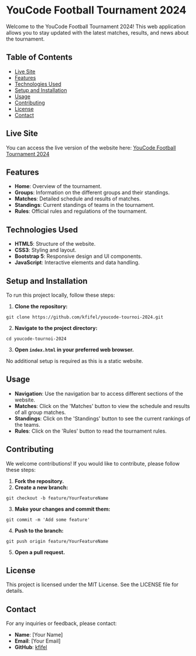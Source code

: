 <div class="markdown prose w-full break-words dark:prose-invert light">
    <h1>YouCode Football Tournament 2024</h1>
    <p>Welcome to the YouCode Football Tournament 2024! This web application allows you to stay updated with the latest
        matches, results, and news about the tournament.</p>
    <h2>Table of Contents</h2>
    <ul>
        <li><a rel="noreferrer" href="#live-site">Live Site</a></li>
        <li><a rel="noreferrer" href="#features">Features</a></li>
        <li><a rel="noreferrer" href="#technologies-used">Technologies Used</a></li>
        <li><a rel="noreferrer" href="#setup-and-installation">Setup and Installation</a></li>
        <li><a rel="noreferrer" href="#usage">Usage</a></li>
        <li><a rel="noreferrer" href="#contributing">Contributing</a></li>
        <li><a rel="noreferrer" href="#license">License</a></li>
        <li><a rel="noreferrer" href="#contact">Contact</a></li>
    </ul>
    <h2>Live Site</h2>
    <p>You can access the live version of the website here: <a rel="noreferrer" target="_new"
                                                               href="https://kfifel.github.io/youcode-tournoi-2024/">YouCode
        Football Tournament 2024</a></p>
    <h2>Features</h2>
    <ul>
        <li><strong>Home</strong>: Overview of the tournament.</li>
        <li><strong>Groups</strong>: Information on the different groups and their standings.</li>
        <li><strong>Matches</strong>: Detailed schedule and results of matches.</li>
        <li><strong>Standings</strong>: Current standings of teams in the tournament.</li>
        <li><strong>Rules</strong>: Official rules and regulations of the tournament.</li>
    </ul>
    <h2>Technologies Used</h2>
    <ul>
        <li><strong>HTML5</strong>: Structure of the website.</li>
        <li><strong>CSS3</strong>: Styling and layout.</li>
        <li><strong>Bootstrap 5</strong>: Responsive design and UI components.</li>
        <li><strong>JavaScript</strong>: Interactive elements and data handling.</li>
    </ul>
    <h2>Setup and Installation</h2>
    <p>To run this project locally, follow these steps:</p>
    <ol>
        <li><strong>Clone the repository:</strong></li>
    </ol>
    <pre><div class="dark bg-gray-950 rounded-md border-[0.5px] border-token-border-medium"><div class="overflow-y-auto p-4"
                                                                                            dir="ltr"><code
            class="!whitespace-pre hljs language-sh">git <span class="hljs-built_in">clone</span> https://github.com/kfifel/youcode-tournoi-2024.git
</code></div></div></pre>
    <ol start="2">
        <li><strong>Navigate to the project directory:</strong></li>
    </ol>
    <pre><div class="dark bg-gray-950 rounded-md border-[0.5px] border-token-border-medium"><div class="overflow-y-auto p-4"
                                                                                            dir="ltr"><code
            class="!whitespace-pre hljs language-sh"><span class="hljs-built_in">cd</span> youcode-tournoi-2024
</code></div></div></pre>
    <ol start="3">
        <li><strong>Open <code>index.html</code> in your preferred web browser.</strong></li>
    </ol>
    <p>No additional setup is required as this is a static website.</p>
    <h2>Usage</h2>
    <ul>
        <li><strong>Navigation</strong>: Use the navigation bar to access different sections of the website.</li>
        <li><strong>Matches</strong>: Click on the 'Matches' button to view the schedule and results of all group
            matches.
        </li>
        <li><strong>Standings</strong>: Click on the 'Standings' button to see the current rankings of the teams.</li>
        <li><strong>Rules</strong>: Click on the 'Rules' button to read the tournament rules.</li>
    </ul>
    <h2>Contributing</h2>
    <p>We welcome contributions! If you would like to contribute, please follow these steps:</p>
    <ol>
        <li><strong>Fork the repository.</strong></li>
        <li><strong>Create a new branch:</strong></li>
    </ol>
    <pre><div class="dark bg-gray-950 rounded-md border-[0.5px] border-token-border-medium"><div class="overflow-y-auto p-4"
                                                                                            dir="ltr"><code
            class="!whitespace-pre hljs language-sh">git checkout -b feature/YourFeatureName
</code></div></div></pre>
    <ol start="3">
        <li><strong>Make your changes and commit them:</strong></li>
    </ol>
    <pre><div class="dark bg-gray-950 rounded-md border-[0.5px] border-token-border-medium"><div class="overflow-y-auto p-4"
                                                                                            dir="ltr"><code
            class="!whitespace-pre hljs language-sh">git commit -m <span class="hljs-string">'Add some feature'</span>
</code></div></div></pre>
    <ol start="4">
        <li><strong>Push to the branch:</strong></li>
    </ol>
    <pre><div class="dark bg-gray-950 rounded-md border-[0.5px] border-token-border-medium"><div class="overflow-y-auto p-4"
                                                                                            dir="ltr"><code
            class="!whitespace-pre hljs language-sh">git push origin feature/YourFeatureName
</code></div></div></pre>
    <ol start="5">
        <li><strong>Open a pull request.</strong></li>
    </ol>
    <h2>License</h2>
    <p>This project is licensed under the MIT License. See the <a rel="noreferrer">LICENSE</a> file for details.</p>
    <h2>Contact</h2>
    <p>For any inquiries or feedback, please contact:</p>
    <ul>
        <li><strong>Name</strong>: [Your Name]</li>
        <li><strong>Email</strong>: [Your Email]</li>
        <li><strong>GitHub</strong>: <a rel="noreferrer" target="_new" href="https://github.com/kfifel">kfifel</a></li>
    </ul>
</div>
